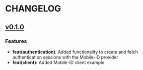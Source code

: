 
# CHANGELOG

## [v0.1.0](https://github.com/tab/smartid/releases/tag/v0.1.0)

### Features
- **feat(authentication):** Added functionality to create and fetch authentication sessions with the Mobile-ID provider
- **feat(client):** Added Mobile-ID client example

